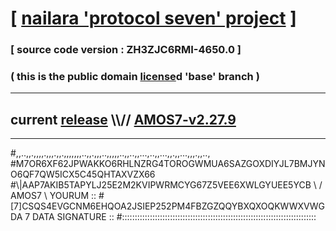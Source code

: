 
# [ [nailara 'protocol seven' project](http://nailara.network/) ]

### [ source code version : ZH3ZJC6RMI-4650.0 ]

### ( this is the public domain [license](../license)d 'base' branch )
---
## current [release](https://github.com/nailara-technologies/protocol-7/releases) \\\\// [AMOS7-v2.27.9](https://github.com/nailara-technologies/protocol-7/releases/tag/AMOS7-v2.27.9)
---

#,,..,,.,,,,.,,,.,,.,,,,,,,..,,.,,,..,,,,,..,,..,,...,..,,...,,.,,...,,,.,,..,
#M7OR6XF62JPWAKKO6RHLNZRG4TOROGWMUA6SAZGOXDIYJL7BMJYNO6QF7QW5ICX5C45QHTAXVZX66
#\\\|AAP7AKIB5TAPYLJ25E2M2KVIPWRMCYG67Z5VEE6XWLGYUEE5YCB \ / AMOS7 \ YOURUM ::
#\[7]CSQS4EVGCNM6EHQOA2JSIEP252PM4FBZGZQQYBXQXOQKWWXVWGDA 7  DATA SIGNATURE ::
#:::::::::::::::::::::::::::::::::::::::::::::::::::::::::::::::::::::::::::::
